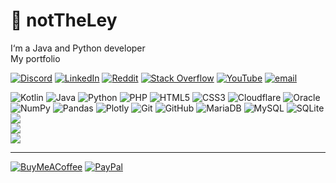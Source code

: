 # 💫 notTheLey
I‘m a Java and Python developer <br>My portfolio 


[![Discord](https://img.shields.io/badge/Discord-%237289DA.svg?logo=discord&logoColor=white)](https://discord.gg/%discord%) [![LinkedIn](https://img.shields.io/badge/LinkedIn-%230077B5.svg?logo=linkedin&logoColor=white)](https://linkedin.com/in/%linki%) [![Reddit](https://img.shields.io/badge/Reddit-%23FF4500.svg?logo=Reddit&logoColor=white)](https://reddit.com/user/%reddit%) [![Stack Overflow](https://img.shields.io/badge/-Stackoverflow-FE7A16?logo=stack-overflow&logoColor=white)](https://stackoverflow.com/users/%stackover%) [![YouTube](https://img.shields.io/badge/YouTube-%23FF0000.svg?logo=YouTube&logoColor=white)](https://youtube.com/@%youtube%) [![email](https://img.shields.io/badge/Email-D14836?logo=gmail&logoColor=white)](mailto:ley@ley.cm) 

![Kotlin](https://img.shields.io/badge/kotlin-%237F52FF.svg?style=for-the-badge&logo=kotlin&logoColor=white) ![Java](https://img.shields.io/badge/java-%23ED8B00.svg?style=for-the-badge&logo=openjdk&logoColor=white) ![Python](https://img.shields.io/badge/python-3670A0?style=for-the-badge&logo=python&logoColor=ffdd54) ![PHP](https://img.shields.io/badge/php-%23777BB4.svg?style=for-the-badge&logo=php&logoColor=white) ![HTML5](https://img.shields.io/badge/html5-%23E34F26.svg?style=for-the-badge&logo=html5&logoColor=white) ![CSS3](https://img.shields.io/badge/css3-%231572B6.svg?style=for-the-badge&logo=css3&logoColor=white) ![Cloudflare](https://img.shields.io/badge/Cloudflare-F38020?style=for-the-badge&logo=Cloudflare&logoColor=white) ![Oracle](https://img.shields.io/badge/Oracle-F80000?style=for-the-badge&logo=oracle&logoColor=white) ![NumPy](https://img.shields.io/badge/numpy-%23013243.svg?style=for-the-badge&logo=numpy&logoColor=white) ![Pandas](https://img.shields.io/badge/pandas-%23150458.svg?style=for-the-badge&logo=pandas&logoColor=white) ![Plotly](https://img.shields.io/badge/Plotly-%233F4F75.svg?style=for-the-badge&logo=plotly&logoColor=white) ![Git](https://img.shields.io/badge/git-%23F05033.svg?style=for-the-badge&logo=git&logoColor=white) ![GitHub](https://img.shields.io/badge/github-%23121011.svg?style=for-the-badge&logo=github&logoColor=white) ![MariaDB](https://img.shields.io/badge/MariaDB-003545?style=for-the-badge&logo=mariadb&logoColor=white) ![MySQL](https://img.shields.io/badge/mysql-4479A1.svg?style=for-the-badge&logo=mysql&logoColor=white) ![SQLite](https://img.shields.io/badge/sqlite-%2307405e.svg?style=for-the-badge&logo=sqlite&logoColor=white)
![](https://github-readme-stats.vercel.app/api?username=notTheLey&theme=dark&hide_border=true&include_all_commits=true&count_private=true)<br/>
![](https://github-readme-streak-stats.herokuapp.com/?user=notTheLey&theme=dark&hide_border=true)<br/>
![](https://github-readme-stats.vercel.app/api/top-langs/?username=notTheLey&theme=dark&hide_border=true&include_all_commits=true&count_private=true&layout=compact)



---

  [![BuyMeACoffee](https://img.shields.io/badge/Buy%20Me%20a%20Coffee-ffdd00?style=for-the-badge&logo=buy-me-a-coffee&logoColor=black)](https://buymeacoffee.com/%coffee%) [![PayPal](https://img.shields.io/badge/PayPal-00457C?style=for-the-badge&logo=paypal&logoColor=white)](https://paypal.me/%paypa%) 

  
<!-- Proudly created with GPRM ( https://gprm.itsvg.in ) -->
